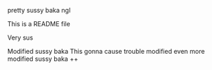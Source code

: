 pretty sussy baka ngl

This is a README file

Very sus

Modified sussy baka
This gonna cause trouble
modified
even more modified
sussy baka ++